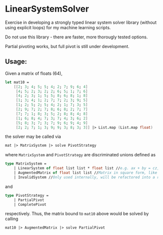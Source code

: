 # LinearSystemSolver
Exercise in developing a strongly typed linear system solver library (without using explicit loops) for my machine learning scripts.

Do not use this library - there are faster, more thorougly tested options.

Partial pivoting works, but full pivot is still under development.

## Usage:
Given a matrix of floats (64),
```fsharp
let mat10 =
    [[2; 3; 4; 5; 5; 4; 2; 7; 9; 6; 4]
     [4; 5; 2; 3; 2; 2; 6; 5; 1; 7; 6]
     [4; 2; 3; 1; 5; 5; 8; 6; 8; 1; 8]
     [1; 3; 4; 1; 2; 7; 7; 2; 3; 9; 5]
     [1; 2; 5; 2; 5; 4; 2; 1; 7; 3; 5]
     [2; 9; 7; 2; 7; 8; 6; 8; 2; 7; 7]
     [7; 7; 1; 8; 3; 5; 2; 8; 8; 4; 8]
     [1; 6; 8; 4; 7; 3; 7; 4; 3; 6; 2]
     [5; 8; 3; 7; 3; 7; 9; 6; 9; 4; 9]
     [2; 2; 7; 1; 3; 9; 9; 3; 8; 3; 3]] |> List.map (List.map float)
```
the solver may be called via
```fsharp
mat |> MatrixSystem |> solve PivotStrategy
```
where `MatrixSystem` and `PivotStrategy` are discriminated unions defined as
```fsharp
type MatrixSystem =
    | LinearSystem of float list list * float list //e.g. ax + by = cz, where ax + by and cz are separate lists
    | AugmentedMatrix of float list list //Matrix in square form, like mat10 above
    | InvalidSystem //Only used internally, will be refactored into a result type
```
and
```fsharp
type PivotStrategy =
    | PartialPivot
    | CompletePivot
```
respectively. Thus, the matrix bound to `mat10` above would be solved by calling
```fsharp
mat10 |> AugmentedMatrix |> solve PartialPivot
```
